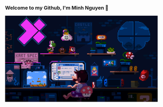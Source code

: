 ### Welcome to my Github, I'm Minh Nguyen 👋
<img width="500px" align="center" src="225813708-98b745f2-7d22-48cf-9150-083f1b00d6c9.gif">
